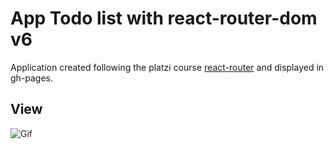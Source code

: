 # App Todo list with react-router-dom v6

Application created following the platzi course [react-router](https://platzi.com/cursos/react-router/) and displayed in gh-pages.

## View

![Gif](https://user-images.githubusercontent.com/70165978/217362110-b48d93ef-48fe-477d-ad60-eba366cd592d.gif)
